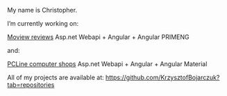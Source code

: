 My name is Christopher.

I’m currently working on:

 [Moview reviews](https://github.com/KrzysztofBojarczuk/movie-reviews) Asp.net Webapi + Angular + Angular PRIMENG

and:

 [PCLine computer shops](https://github.com/KrzysztofBojarczuk/PCLine-computer-shops) Asp.net Webapi + Angular + Angular Material 

All of my projects are available at: https://github.com/KrzysztofBojarczuk?tab=repositories
